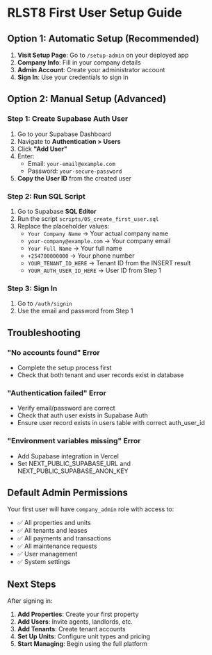 # RLST8 First User Setup Guide

## Option 1: Automatic Setup (Recommended)

1. **Visit Setup Page**: Go to `/setup-admin` on your deployed app
2. **Company Info**: Fill in your company details
3. **Admin Account**: Create your administrator account
4. **Sign In**: Use your credentials to sign in

## Option 2: Manual Setup (Advanced)

### Step 1: Create Supabase Auth User
1. Go to your Supabase Dashboard
2. Navigate to **Authentication > Users**
3. Click **"Add User"**
4. Enter:
   - Email: `your-email@example.com`
   - Password: `your-secure-password`
5. **Copy the User ID** from the created user

### Step 2: Run SQL Script
1. Go to Supabase **SQL Editor**
2. Run the script `scripts/05_create_first_user.sql`
3. Replace the placeholder values:
   - `Your Company Name` → Your actual company name
   - `your-company@example.com` → Your company email
   - `Your Full Name` → Your full name
   - `+254700000000` → Your phone number
   - `YOUR_TENANT_ID_HERE` → Tenant ID from the INSERT result
   - `YOUR_AUTH_USER_ID_HERE` → User ID from Step 1

### Step 3: Sign In
1. Go to `/auth/signin`
2. Use the email and password from Step 1

## Troubleshooting

### "No accounts found" Error
- Complete the setup process first
- Check that both tenant and user records exist in database

### "Authentication failed" Error
- Verify email/password are correct
- Check that auth user exists in Supabase Auth
- Ensure user record exists in users table with correct auth_user_id

### "Environment variables missing" Error
- Add Supabase integration in Vercel
- Set NEXT_PUBLIC_SUPABASE_URL and NEXT_PUBLIC_SUPABASE_ANON_KEY

## Default Admin Permissions

Your first user will have `company_admin` role with access to:
- ✅ All properties and units
- ✅ All tenants and leases  
- ✅ All payments and transactions
- ✅ All maintenance requests
- ✅ User management
- ✅ System settings

## Next Steps

After signing in:
1. **Add Properties**: Create your first property
2. **Add Users**: Invite agents, landlords, etc.
3. **Add Tenants**: Create tenant accounts
4. **Set Up Units**: Configure unit types and pricing
5. **Start Managing**: Begin using the full platform
